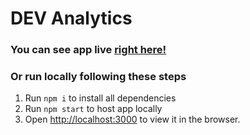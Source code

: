 # DEV Analytics

### You can see app live [right here!]()

### Or run locally following these steps

1. Run `npm i` to install all dependencies
2. Run `npm start` to host app locally
3. Open [http://localhost:3000](http://localhost:3000) to view it in the browser.



